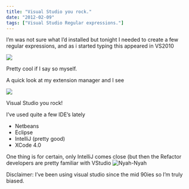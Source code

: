 ```yaml
---
title: "Visual Studio you rock."
date: "2012-02-09"
tags: ["Visual Studio Regular expressions."]
---
```


I’m was not sure what I’d installed but tonight I needed to create a few regular expressions, and as i started typing this appeared in VS2010

![](/images/./image.axd?picture=image_thumb_156.png)

Pretty cool if I say so myself.

A quick look at my extension manager and I see

![](/images/./image.axd?picture=image_thumb_157.png)

Visual Studio you rock!

I’ve used quite a few IDE’s lately

- Netbeans
- Eclipse
- IntelliJ (pretty good)
- XCode 4.0

One thing is for certain, only IntelliJ comes close (but then the Refactor developers are pretty familiar with VStudio ![Nyah-Nyah](./image.axd?picture=wlEmoticon-nyahnyah_1.png)

Disclaimer: I’ve been using visual studio since the mid 90ies so I’m truly biased.
